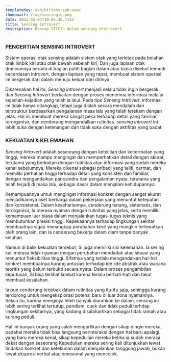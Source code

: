 ```yaml
---
templateKey: exhibitions-sub-page
thumbnail: /img/sensingin.png
date: 2022-02-04T10:06:48.715Z
title: Sensing Introvert
description: Konsep STIFIn dalam sensing ekstrovert
---
```




### PENGERTIAN SENSING INTROVERT

Sistem operasi otak sensing adalah sistem otak yang terletak pada belahan otak limbik kiri atau otak bawah sebelah kiri, Dan juga lapisan otak dominannya berada di bagian putih bagian dalam atau biasa disebut kemudi kecerdasan introvert, dengan lapisan yang rapat, membuat sistem operasi ini bergerak dari dalam menuju keluar dari dirinya.

 Dikarenakan hal itu, *Sensing introvert* menjadi selalu tidak ingin bergerak dan *Sensing Introvert* berkaitan dengan proses menerima informasi melalui kejadian-kejadian yang telah ia lalui. Pada tipe *Sensing Introvert*, informasi ini tidak hanya ditangkap, tetapi juga diolah secara mendalam dan terstruktur berdasarkan pengalaman masa lalu yang telah terekam dengan jelas. Hal ini membuat mereka sangat peka terhadap detail yang familiar, terorganisir, dan cenderung mengandalkan rutinitas. *sensing introvert* ini lebih suka dengan ketenangan dan tidak suka dengan aktifitas yang padat.

### KEKUATAN & KELEMAHAN

*Sensing Introvert* adalah seseorang dengan ketelitian dan kecermatan yang tinggi, mereka mampu mengingat dan memperhatikan detail dengan akurat, terutama yang berkaitan dengan rutinitas atau informasi yang sudah mereka kenal sebelumnya, Mereka dikenal sebagai pribadi yang teliti, cermat, dan memiliki perhatian tinggi terhadap detail yang konsisten dan familiar, dengan mengandalkan pancaindra dan pengalaman nyata, terutama yang telah terjadi di masa lalu, sebagai dasar dalam menjalani kehidupannya. 

Kemampuannya untuk mengingat informasi konkret dengan sangat akurat menjadikannya aset berharga dalam pekerjaan yang menuntut ketepatan dan konsistensi. Dalam kesehariannya, cenderung tenang, sistematis, dan terorganisir, Ia merasa nyaman dengan rutinitas yang jelas, serta memiliki kemampuan luar biasa dalam menjalankan tugas-tugas teknis yang membutuhkan presisi tinggi. Kepekaannya terhadap lingkungan sekitar membuatnya sigap menangkap perubahan kecil yang mungkin terlewatkan oleh orang lain, dan ia cenderung bekerja dalam diam tanpa banyak keluhan.

Namun di balik kekuatan tersebut, Si juga memiliki sisi kelemahan. Ia sering kali merasa tidak nyaman dengan perubahan mendadak atau situasi yang menuntut fleksibilitas tinggi. Sifatnya yang terlalu mengandalkan hal-hal konkret membuatnya kurang antusias terhadap ide-ide abstrak atau wacana teoritis yang belum terbukti secara nyata. Dalam proses pengambilan keputusan, Si bisa terlihat lambat karena terlalu berhati-hati dan takut membuat kesalahan. 

Ia pun cenderung terjebak dalam rutinitas yang itu-itu saja, sehingga kurang terdorong untuk mengeksplorasi potensi baru di luar zona nyamannya. Selain itu, karena energinya lebih banyak diarahkan ke dalam, sensing ini lebih sering terlihat tertutup, pendiam, cuek dan tidak peduli terhdap lingkungan sekitarnya, yang kadang disalahartikan sebagai tidak ramah atau kurang peduli. 

Hal ini banyak orang yang salah mengartikan dengan sikap dingin mereka, padahal mereka tidak bisa langsung berinteraksi dengan hal baru apalagi yang baru mereka kenal, sikap kepedulian mereka ketika ia sudah merasa dekat dengan seseorang Kepedulian mereka sering kali ditunjukkan lewat tindakan konkret dan ketekunan dalam menjalankan tanggung jawab, bukan lewat ekspresi verbal atau emosional yang mencolok.


